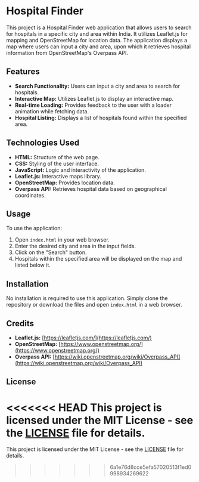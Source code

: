 # Hospital Finder

This project is a Hospital Finder web application that allows users to search for hospitals in a specific city and area within India. It utilizes Leaflet.js for mapping and OpenStreetMap for location data. The application displays a map where users can input a city and area, upon which it retrieves hospital information from OpenStreetMap's Overpass API.

## Features

- **Search Functionality:** Users can input a city and area to search for hospitals.
- **Interactive Map:** Utilizes Leaflet.js to display an interactive map.
- **Real-time Loading:** Provides feedback to the user with a loader animation while fetching data.
- **Hospital Listing:** Displays a list of hospitals found within the specified area.

## Technologies Used

- **HTML:** Structure of the web page.
- **CSS:** Styling of the user interface.
- **JavaScript:** Logic and interactivity of the application.
- **Leaflet.js:** Interactive maps library.
- **OpenStreetMap:** Provides location data.
- **Overpass API:** Retrieves hospital data based on geographical coordinates.

## Usage

To use the application:
1. Open `index.html` in your web browser.
2. Enter the desired city and area in the input fields.
3. Click on the "Search" button.
4. Hospitals within the specified area will be displayed on the map and listed below it.

## Installation

No installation is required to use this application. Simply clone the repository or download the files and open `index.html` in a web browser.

## Credits

- **Leaflet.js:** [https://leafletjs.com/](https://leafletjs.com/)
- **OpenStreetMap:** [https://www.openstreetmap.org/](https://www.openstreetmap.org/)
- **Overpass API:** [https://wiki.openstreetmap.org/wiki/Overpass_API](https://wiki.openstreetmap.org/wiki/Overpass_API)

## License

<<<<<<< HEAD
This project is licensed under the MIT License - see the [LICENSE](LICENSE) file for details.
=======
This project is licensed under the MIT License - see the [LICENSE](LICENSE) file for details.
>>>>>>> 6a1e76d8cce5efa57020513f1ed0998934269622
